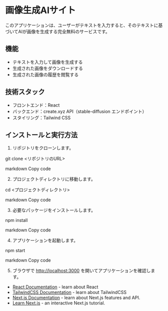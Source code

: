 # 画像生成AIサイト

このアプリケーションは、ユーザーがテキストを入力すると、そのテキストに基づいてAIが画像を生成する完全無料のサービスです。

## 機能

- テキストを入力して画像を生成する
- 生成された画像をダウンロードする
- 生成された画像の履歴を閲覧する

## 技術スタック

- フロントエンド：React
- バックエンド：create.xyz API（stable-diffusion エンドポイント）
- スタイリング：Tailwind CSS

## インストールと実行方法

1. リポジトリをクローンします。

git clone <リポジトリのURL>

markdown
Copy code

2. プロジェクトディレクトリに移動します。

cd <プロジェクトディレクトリ>

markdown
Copy code

3. 必要なパッケージをインストールします。

npm install

markdown
Copy code

4. アプリケーションを起動します。

npm start

markdown
Copy code

5. ブラウザで [http://localhost:3000](http://localhost:3000) を開いてアプリケーションを確認します。


- [React Documentation](https://react.dev/) - learn about React
- [TailwindCSS Documentation](https://tailwindcss.com/) - learn about TailwindCSS
- [Next.js Documentation](https://nextjs.org/docs) - learn about Next.js features and API.
- [Learn Next.js](https://nextjs.org/learn) - an interactive Next.js tutorial.
